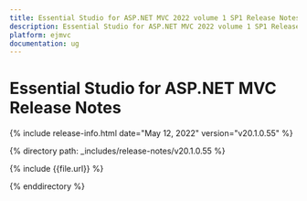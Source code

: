 ```yaml
---
title: Essential Studio for ASP.NET MVC 2022 volume 1 SP1 Release Notes  
description: Essential Studio for ASP.NET MVC 2022 volume 1 SP1 Release Notes  
platform: ejmvc
documentation: ug
---
```


# Essential Studio for ASP.NET MVC  Release Notes  

{% include release-info.html date="May 12, 2022"  version="v20.1.0.55" %} 

{% directory path: _includes/release-notes/v20.1.0.55 %}

{% include {{file.url}} %}

{% enddirectory %}